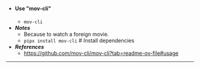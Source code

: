 - #### Use "mov-cli"
    - `mov-cli`
- ***Notes***
    - Because to watch a foreign movie.
    - `pipx install mov-cli` # Install dependencies
- ***References***
    - https://github.com/mov-cli/mov-cli?tab=readme-ov-file#usage
- ---

